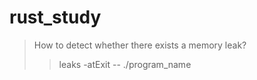 # rust_study

> How to detect whether there exists a memory leak? 
>> leaks -atExit -- ./program_name

